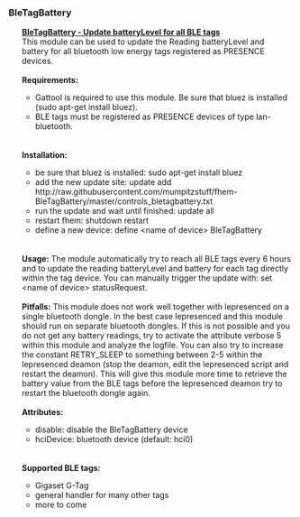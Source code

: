 <h3>BleTagBattery</h3>
<ul>
  <u><b>BleTagBattery - Update batteryLevel for all BLE tags</b></u>
  <br>
  This module can be used to update the Reading batteryLevel and battery for all bluetooth low energy tags registered as PRESENCE devices.<br><br>
  <b>Requirements:</b><br>
  <ul>
    <li>Gattool is required to use this module. Be sure that bluez is installed (sudo apt-get install bluez).</li>
    <li>BLE tags must be registered as PRESENCE devices of type lan-bluetooth.</li>
  </ul>
  <br><br>
  <b>Installation:</b>
  <ul>
    <li>be sure that bluez is installed: sudo apt-get install bluez</li>
    <li>add the new update site: update add http://<i></i>raw.githubusercontent.com/mumpitzstuff/fhem-BleTagBattery/master/controls_bletagbattery.txt</li>
    <li>run the update and wait until finished: update all</li>
    <li>restart fhem: shutdown restart</li>
    <li>define a new device: define &lt;name of device&gt; BleTagBattery</li>
  </ul>
  <br><br>
  <b>Usage:</b>
  The module automatically try to reach all BLE tags every 6 hours and to update the reading batteryLevel and battery for each tag directly within the tag device. You 
  can manually trigger the update with: set &lt;name of device&gt; statusRequest.
  <br><br>
  <b>Pitfalls:</b>
  This module does not work well together with lepresenced on a single bluetooth dongle. In the best case lepresenced and this module should run on 
  separate bluetooth dongles. If this is not possible and you do not get any battery readings, try to activate the attribute verbose 5 within this 
  module and analyze the logfile. You can also try to increase the constant RETRY_SLEEP to something between 2-5 within the lepresenced deamon (stop 
  the deamon, edit the lepresenced script and restart the deamon). This will give this module more time to retrieve the battery value from the BLE
  tags before the lepresenced deamon try to restart the bluetooth dongle again.
  <br><br>
  <b>Attributes:</b>
  <ul>
    <li>disable: disable the BleTagBattery device</li>
    <li>hciDevice: bluetooth device (default: hci0)</li>
  </ul>
  <br><br>
  <b>Supported BLE tags:</b>
  <ul>
    <li>Gigaset G-Tag</li>
    <li>general handler for many other tags</li>
    <li>more to come</li>
  </ul>
</ul>

